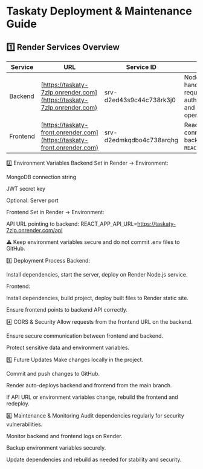 # Taskaty Deployment & Maintenance Guide

## 1️⃣ Render Services Overview

| Service | URL | Service ID | Notes |
|---------|-----|-----------|-------|
| Backend | [https://taskaty-7zlp.onrender.com](https://taskaty-7zlp.onrender.com) | srv-d2ed43s9c44c738rk3j0 | Node.js service, handles API requests, authentication, and database operations. |
| Frontend | [https://taskaty-front.onrender.com](https://taskaty-front.onrender.com) | srv-d2edmkqdbo4c738arqhg | React static site, connects to backend API via `REACT_APP_API_URL`. |

2️⃣ Environment Variables
Backend
Set in Render → Environment:

MongoDB connection string

JWT secret key

Optional: Server port

Frontend
Set in Render → Environment:

API URL pointing to backend: REACT_APP_API_URL=https://taskaty-7zlp.onrender.com/api

⚠️ Keep environment variables secure and do not commit .env files to GitHub.

3️⃣ Deployment Process
Backend:

Install dependencies, start the server, deploy on Render Node.js service.

Frontend:

Install dependencies, build project, deploy built files to Render static site.

Ensure frontend points to backend API correctly.

4️⃣ CORS & Security
Allow requests from the frontend URL on the backend.

Ensure secure communication between frontend and backend.

Protect sensitive data and environment variables.

5️⃣ Future Updates
Make changes locally in the project.

Commit and push changes to GitHub.

Render auto-deploys backend and frontend from the main branch.

If API URL or environment variables change, rebuild the frontend and redeploy.

6️⃣ Maintenance & Monitoring
Audit dependencies regularly for security vulnerabilities.

Monitor backend and frontend logs on Render.

Backup environment variables securely.

Update dependencies and rebuild as needed for stability and security.